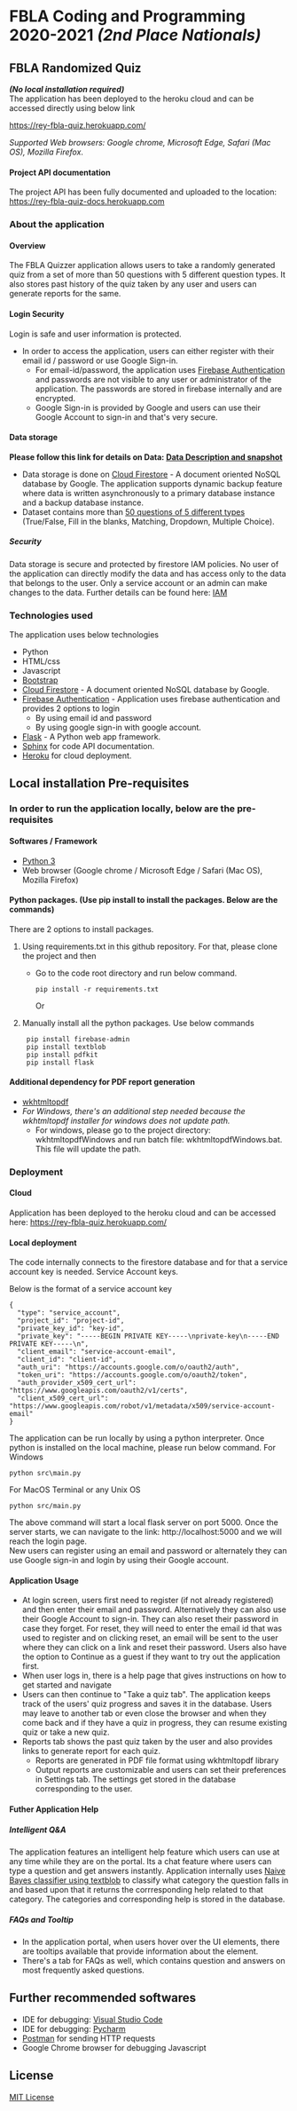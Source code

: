 # FBLA Coding and Programming 2020-2021  *(2nd Place Nationals)*
## FBLA Randomized Quiz
***(No local installation required)***  
The application has been deployed to the heroku cloud and can be accessed directly using below link  
  
https://rey-fbla-quiz.herokuapp.com/  
  
*Supported Web browsers: Google chrome, Microsoft Edge, Safari (Mac OS), Mozilla Firefox*.    


#### Project API documentation
The project API has been fully documented and uploaded to the location: https://rey-fbla-quiz-docs.herokuapp.com

### About the application
#### Overview
The FBLA Quizzer application allows users to take a randomly generated quiz from a set of more than 50 questions with 5 different question types. It also stores past history of the quiz taken by any user and users can generate reports for the same.
#### Login Security
Login is safe and user information is protected.
* In order to access the application, users can either register with their email id / password or use Google Sign-in.
  * For email-id/password, the application uses [Firebase Authentication](https://firebase.google.com/products/auth) and passwords are not visible to any user or administrator of the application. The passwords are stored in firebase internally and are encrypted.
  * Google Sign-in is provided by Google and users can use their Google Account to sign-in and that's very secure.
#### Data storage
**Please follow this link for details on Data: [Data Description and snapshot](docs/data/readme.md)**

* Data storage is done on [Cloud Firestore](https://firebase.google.com/products/firestore) - A document oriented NoSQL database by Google. The application supports dynamic backup feature where data is written asynchronously to a primary database instance and a backup database instance.
* Dataset contains more than [50 questions of 5 different types](docs/data/readme.md) (True/False, Fill in the blanks, Matching, Dropdown, Multiple Choice).

##### Security
Data storage is secure and protected by firestore IAM policies. No user of the application can directly modify the data and has access only to the data that belongs to the user. Only a service account or an admin can make changes to the data. Further details can be found here: [IAM](https://cloud.google.com/firestore/docs/security/iam)

### Technologies used
The application uses below technologies
* Python
* HTML/css
* Javascript
* [Bootstrap](https://getbootstrap.com/)
* [Cloud Firestore](https://firebase.google.com/products/firestore) - A document oriented NoSQL database by Google.
* [Firebase Authentication](https://firebase.google.com/products/auth) - Application uses firebase authentication and provides 2 options to login
  * By using email id and password
  * By using google sign-in with google account.
* [Flask](https://palletsprojects.com/p/flask/) - A Python web app framework.
* [Sphinx](https://www.sphinx-doc.org/en/master/) for code API documentation.
* [Heroku](https://www.heroku.com/) for cloud deployment.

## Local installation Pre-requisites
### In order to run the application locally, below are the pre-requisites
#### Softwares / Framework
* [Python 3](https://www.python.org/downloads/)
* Web browser (Google chrome / Microsoft Edge / Safari (Mac OS), Mozilla Firefox)


#### Python packages. (Use pip install to install the packages. Below are the commands)
There are 2 options to install packages.  
1. Using requirements.txt in this github repository. For that, please clone the project and then  
    * Go to the code root directory and run below command.
      ```
      pip install -r requirements.txt
      ```
        
      Or  
        
2. Manually install all the python packages. Use below commands
   ```
    pip install firebase-admin
    pip install textblob
    pip install pdfkit
    pip install flask
   ```
   
#### Additional dependency for PDF report generation
* [wkhtmltopdf](https://wkhtmltopdf.org/downloads.html)
* *For Windows, there's an additional step needed because the wkhtmltopdf installer for windows does not update path.*
    * For windows, please go to the project directory: wkhtmltopdfWindows and run batch file: wkhtmltopdfWindows.bat. This file will update the path.

### Deployment
#### Cloud
Application has been deployed to the heroku cloud and can be accessed here: https://rey-fbla-quiz.herokuapp.com/
#### Local deployment
The code internally connects to the firestore database and for that a service account key is needed. Service Account keys.

Below is the format of a service account key
```
{
  "type": "service_account",
  "project_id": "project-id",
  "private_key_id": "key-id",
  "private_key": "-----BEGIN PRIVATE KEY-----\nprivate-key\n-----END PRIVATE KEY-----\n",
  "client_email": "service-account-email",
  "client_id": "client-id",
  "auth_uri": "https://accounts.google.com/o/oauth2/auth",
  "token_uri": "https://accounts.google.com/o/oauth2/token",
  "auth_provider_x509_cert_url": "https://www.googleapis.com/oauth2/v1/certs",
  "client_x509_cert_url": "https://www.googleapis.com/robot/v1/metadata/x509/service-account-email"
}
```

The application can be run locally by using a python interpreter. Once python is installed on the local machine, please run below command.
For Windows  
```
python src\main.py
```
For MacOS Terminal or any Unix OS  
```
python src/main.py
```

The above command will start a local flask server on port 5000. Once the server starts, we can navigate to the link: http://localhost:5000 and we will reach the login page.  
New users can register using an email and password or alternately they can use Google sign-in and login by using their Google account.

#### Application Usage
* At login screen, users first need to register (if not already registered) and then enter their email and password. Alternatively they can also use their Google Account to sign-in. They can also reset their password in case they forget. For reset, they will need to enter the email id that was used to register and on clicking reset, an email will be sent to the user where they can click on a link and reset their password. Users also have the option to Continue as a guest if they want to try out the application first.
* When user logs in, there is a help page that gives instructions on how to get started and navigate
* Users can then continue to "Take a quiz tab". The application keeps track of the users' quiz progress and saves it in the database. Users may leave to another tab or even close the browser and when they come back and if they have a quiz in progress, they can resume existing quiz or take a new quiz.
* Reports tab shows the past quiz taken by the user and also provides links to generate report for each quiz.
   * Reports are generated in PDF file format using wkhtmltopdf library
   * Output reports are customizable and users can set their preferences in Settings tab. The settings get stored in the database corresponding to the user.
#### Futher Application Help
##### Intelligent Q&A
The application features an intelligent help feature which users can use at any time while they are on the portal. Its a chat feature where users can type a question and get answers instantly. Application internally uses [Naive Bayes classifier using textblob](https://textblob.readthedocs.io/en/dev/classifiers.html) to classify what category the question falls in and based upon that it returns the corrresponding help related to that category. The categories and corresponding help is stored in the database.  
##### FAQs and Tooltip
* In the application portal, when users hover over the UI elements, there are tooltips available that provide information about the element.
* There's a tab for FAQs as well, which contains question and answers on most frequently asked questions.


## Further recommended softwares
* IDE for debugging: [Visual Studio Code](https://code.visualstudio.com/)
* IDE for debugging: [Pycharm](https://www.jetbrains.com/pycharm/)
* [Postman](https://www.postman.com/downloads/) for sending HTTP requests 
* Google Chrome browser for debugging Javascript

## License
[MIT License](https://github.com/reybahl/FBLA-Quiz/blob/master/LICENSE)
